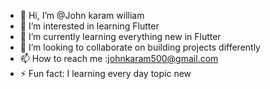 - 👋 Hi, I’m @John karam william
- 👀 I’m interested in learning Flutter
- 🌱 I’m currently learning everything new in Flutter 
- 💞️ I’m looking to collaborate on building projects differently 
- 📫 How to reach me :johnkaram500@gmail.com 
- ⚡ Fun fact: I learning every day topic new

<!---
Johnkaramw/Johnkaramw is a ✨ special ✨ repository because its `README.md` (this file) appears on your GitHub profile.
You can click the Preview link to take a look at your changes.
--->
